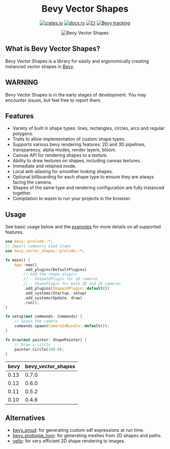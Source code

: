 <div align="center">
<h1>
    Bevy Vector Shapes
</h1>

[![crates.io](https://img.shields.io/crates/v/bevy_vector_shapes)](https://crates.io/crates/bevy_vector_shapes)
[![docs.rs](https://docs.rs/bevy_vector_shapes/badge.svg)](https://docs.rs/bevy_vector_shapes)
[![CI](https://github.com/james-j-obrien/bevy_vector_shapes/workflows/Rust/badge.svg?branch=main)](https://github.com/james-j-obrien/bevy_vector_shapes/actions?query=workflow%3A%22Rust%22+branch%3Amain)
[![Bevy tracking](https://img.shields.io/badge/Bevy%20tracking-released%20version-lightblue)](https://github.com/bevyengine/bevy/blob/main/docs/plugins_guidelines.md#main-branch-tracking)

<img src="assets/shapes_gallery_3d.gif" alt="Bevy Vector Shapes"/>
</div>

## What is Bevy Vector Shapes?
Bevy Vector Shapes is a library for easily and ergonomically creating instanced vector shapes in [Bevy](https://bevyengine.org/).

## WARNING
Bevy Vector Shapes is in the early stages of development. You may encounter issues, but feel free to report them.

## Features
- Variety of built in shape types: lines, rectangles, circles, arcs and regular polygons.
- Traits to allow implementation of custom shape types.
- Supports various bevy rendering features: 2D and 3D pipelines, transparency, alpha modes, render layers, bloom.
- Canvas API for rendering shapes to a texture.
- Ability to draw textures on shapes, including canvas textures.
- Immediate and retained mode.
- Local anti-aliasing for smoother looking shapes.
- Optional billboarding for each shape type to ensure they are always facing the camera.
- Shapes of the same type and rendering configuration are fully instanced together.
- Compilation to wasm to run your projects in the browser.

## Usage
See basic usage below and the [examples](https://github.com/james-j-obrien/bevy_vector_shapes/tree/main/examples) for more details on all supported features.

```rust
use bevy::prelude::*;
// Import commonly used items
use bevy_vector_shapes::prelude::*;

fn main() {
    App::new()
        .add_plugins(DefaultPlugins)
        // Add the shape plugin:
        // - Shape2dPlugin for 2D cameras
        // - ShapePlugin for both 3D and 2D cameras
        .add_plugins(Shape2dPlugin::default())
        .add_systems(Startup, setup)
        .add_systems(Update, draw)
        .run();
}

fn setup(mut commands: Commands) {
    // Spawn the camera
    commands.spawn(Camera2dBundle::default());
}

fn draw(mut painter: ShapePainter) {
    // Draw a circle
    painter.circle(100.0);
}
```

| bevy | bevy_vector_shapes |
| ---- | ------------------ |
| 0.13 | 0.7.0              |
| 0.12 | 0.6.0              |
| 0.11 | 0.5.2              |
| 0.10 | 0.4.6              |

## Alternatives
- [bevy_smud](https://github.com/johanhelsing/bevy_smud): for generating custom sdf expressions at run time.
- [bevy_protoype_lyon](https://github.com/Nilirad/bevy_prototype_lyon): for generating meshes from 2D shapes and paths.
- [vello](https://github.com/linebender/vello): for very efficient 2D shape rendering to images.
